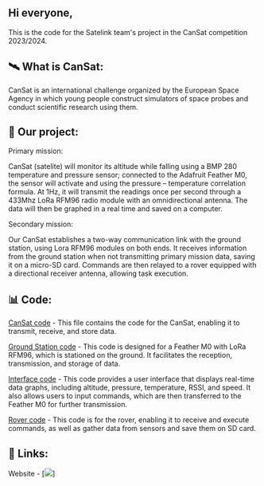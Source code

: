 ## Hi everyone,

This is the code for the Satelink team's project in the CanSat competition 2023/2024.

## 🛰️ What is CanSat:

CanSat is an international challenge organized by the European Space Agency in which young people construct simulators of space probes and conduct scientific research using them.

## 📡 Our project:

Primary mission:

CanSat (satelite) will monitor its altitude while falling using a BMP 280 temperature and pressure sensor; connected to the Adafruit Feather M0, the sensor will activate and using the pressure – temperature correlation formula.
At 1Hz, it will transmit the readings once per second through a 433Mhz LoRa RFM96 radio module with an omnidirectional antenna. The data will then be graphed in a real time and saved on a computer.

Secondary mission:

Our CanSat establishes a two-way communication link with the ground station, using Lora RFM96 modules on both ends. It receives information from the ground station when not transmitting primary mission data, saving it on a micro-SD card. 
Commands are then relayed to a rover equipped with a directional receiver antenna, allowing task execution. 

## 📊 Code:

[CanSat code](Final_code_can.ino) - This file contains the code for the CanSat, enabling it to transmit, receive, and store data.

[Ground Station code](Final_code_gs.ino) - This code is designed for a Feather M0 with LoRa RFM96, which is stationed on the ground. 
It facilitates the reception, transmission, and storage of data.

[Interface code](main.py) - This code provides a user interface that displays real-time data graphs, including 
altitude, pressure, temperature, RSSI, and speed. It also allows users to input commands, which are then transferred 
to the Feather M0 for further transmission.

[Rover code](Final_code_rover.ino) - This code is for the rover, enabling it to receive and execute commands, as well as gather data from sensors and save them on SD card. 


## 🔮 Links:
Website - [![](https://satelinkcansat.pl)]
